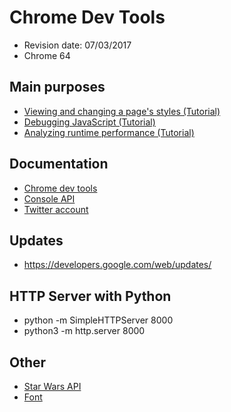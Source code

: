 # Chrome Dev Tools
- Revision date: 07/03/2017
- Chrome 64

## Main purposes
* [Viewing and changing a page's styles (Tutorial)](https://developers.google.com/web/tools/chrome-devtools/css/)
* [Debugging JavaScript (Tutorial)](https://developers.google.com/web/tools/chrome-devtools/javascript/)
* [Analyzing runtime performance (Tutorial)](https://developers.google.com/web/tools/chrome-devtools/evaluate-performance/)

## Documentation

* [Chrome dev tools](https://developers.google.com/web/tools/chrome-devtools/)
* [Console API](https://developers.google.com/web/tools/chrome-devtools/console/console-reference)
* [Twitter account](https://twitter.com/ChromeDevTools)

## Updates
* https://developers.google.com/web/updates/

## HTTP Server with Python

* python -m SimpleHTTPServer 8000
* python3 -m http.server 8000

## Other
* [Star Wars API](https://swapi.co/)
* [Font](https://www.dafont.com/es/star-jedi.font)